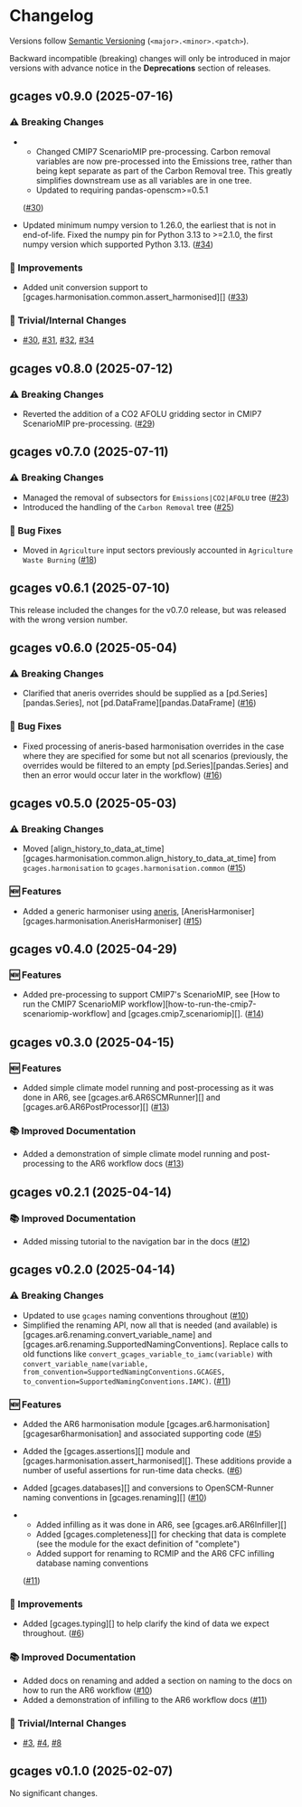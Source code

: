 # Changelog

Versions follow [Semantic Versioning](https://semver.org/) (`<major>.<minor>.<patch>`).

Backward incompatible (breaking) changes will only be introduced in major versions
with advance notice in the **Deprecations** section of releases.

<!--
You should *NOT* be adding new changelog entries to this file,
this file is managed by towncrier.
See `changelog/README.md`.

You *may* edit previous changelogs to fix problems like typo corrections or such.
To add a new changelog entry, please see
`changelog/README.md`
and https://pip.pypa.io/en/latest/development/contributing/#news-entries,
noting that we use the `changelog` directory instead of news,
markdown instead of restructured text and use slightly different categories
from the examples given in that link.
-->

<!-- towncrier release notes start -->

## gcages v0.9.0 (2025-07-16)

### ⚠️ Breaking Changes

- - Changed CMIP7 ScenarioMIP pre-processing. Carbon removal variables are now pre-processed into the Emissions tree, rather than being kept separate as part of the Carbon Removal tree. This greatly simplifies downstream use as all variables are in one tree.
  - Updated to requiring pandas-openscm>=0.5.1

  ([#30](https://github.com/openscm/gcages/pull/30))
- Updated minimum numpy version to 1.26.0, the earliest that is not in end-of-life. Fixed the numpy pin for Python 3.13 to >=2.1.0, the first numpy version which supported Python 3.13. ([#34](https://github.com/openscm/gcages/pull/34))

### 🎉 Improvements

- Added unit conversion support to [gcages.harmonisation.common.assert_harmonised][] ([#33](https://github.com/openscm/gcages/pull/33))

### 🔧 Trivial/Internal Changes

- [#30](https://github.com/openscm/gcages/pull/30), [#31](https://github.com/openscm/gcages/pull/31), [#32](https://github.com/openscm/gcages/pull/32), [#34](https://github.com/openscm/gcages/pull/34)


## gcages v0.8.0 (2025-07-12)

### ⚠️ Breaking Changes

- Reverted the addition of a CO2 AFOLU gridding sector in CMIP7 ScenarioMIP pre-processing. ([#29](https://github.com/openscm/gcages/pull/29))


## gcages v0.7.0 (2025-07-11)

### ⚠️ Breaking Changes

- Managed the removal of subsectors for `Emissions|CO2|AFOLU` tree ([#23](https://github.com/openscm/gcages/pull/23))
- Introduced the handling of the `Carbon Removal` tree ([#25](https://github.com/openscm/gcages/pull/25))

### 🐛 Bug Fixes

- Moved in `Agriculture` input sectors previously accounted in `Agriculture Waste Burning` ([#18](https://github.com/openscm/gcages/pull/18))


## gcages v0.6.1 (2025-07-10)

This release included the changes for the v0.7.0 release,
but was released with the wrong version number.


## gcages v0.6.0 (2025-05-04)

### ⚠️ Breaking Changes

- Clarified that aneris overrides should be supplied as a [pd.Series][pandas.Series], not [pd.DataFrame][pandas.DataFrame] ([#16](https://github.com/openscm/gcages/pull/16))

### 🐛 Bug Fixes

- Fixed processing of aneris-based harmonisation overrides in the case where they are specified for some but not all scenarios (previously, the overrides would be filtered to an empty [pd.Series][pandas.Series] and then an error would occur later in the workflow) ([#16](https://github.com/openscm/gcages/pull/16))


## gcages v0.5.0 (2025-05-03)

### ⚠️ Breaking Changes

- Moved [align_history_to_data_at_time][gcages.harmonisation.common.align_history_to_data_at_time] from `gcages.harmonisation` to `gcages.harmonisation.common` ([#15](https://github.com/openscm/gcages/pull/15))

### 🆕 Features

- Added a generic harmoniser using [aneris](https://aneris.readthedocs.io/), [AnerisHarmoniser][gcages.harmonisation.AnerisHarmoniser] ([#15](https://github.com/openscm/gcages/pull/15))


## gcages v0.4.0 (2025-04-29)

### 🆕 Features

- Added pre-processing to support CMIP7's ScenarioMIP, see [How to run the CMIP7 ScenarioMIP workflow][how-to-run-the-cmip7-scenariomip-workflow] and [gcages.cmip7_scenariomip][]. ([#14](https://github.com/openscm/gcages/pull/14))


## gcages v0.3.0 (2025-04-15)

### 🆕 Features

- Added simple climate model running and post-processing as it was done in AR6, see [gcages.ar6.AR6SCMRunner][] and [gcages.ar6.AR6PostProcessor][] ([#13](https://github.com/openscm/gcages/pull/13))

### 📚 Improved Documentation

- Added a demonstration of simple climate model running and post-processing to the AR6 workflow docs ([#13](https://github.com/openscm/gcages/pull/13))


## gcages v0.2.1 (2025-04-14)

### 📚 Improved Documentation

- Added missing tutorial to the navigation bar in the docs ([#12](https://github.com/openscm/gcages/pull/12))


## gcages v0.2.0 (2025-04-14)

### ⚠️ Breaking Changes

- Updated to use `gcages` naming conventions throughout ([#10](https://github.com/openscm/gcages/pull/10))
- Simplified the renaming API, now all that is needed (and available) is [gcages.ar6.renaming.convert_variable_name] and [gcages.ar6.renaming.SupportedNamingConventions].
  Replace calls to old functions like `convert_gcages_variable_to_iamc(variable)` with `convert_variable_name(variable, from_convention=SupportedNamingConventions.GCAGES, to_convention=SupportedNamingConventions.IAMC)`. ([#11](https://github.com/openscm/gcages/pull/11))

### 🆕 Features

- Added the AR6 harmonisation module [gcages.ar6.harmonisation][gcagesar6harmonisation] and associated supporting code ([#5](https://github.com/openscm/gcages/pull/5))
- Added the [gcages.assertions][] module and [gcages.harmonisation.assert_harmonised][]. These additions provide a number of useful assertions for run-time data checks. ([#6](https://github.com/openscm/gcages/pull/6))
- Added [gcages.databases][] and conversions to OpenSCM-Runner naming conventions in [gcages.renaming][] ([#10](https://github.com/openscm/gcages/pull/10))
- - Added infilling as it was done in AR6, see [gcages.ar6.AR6Infiller][]
  - Added [gcages.completeness][] for checking that data is complete (see the module for the exact definition of "complete")
  - Added support for renaming to RCMIP and the AR6 CFC infilling database naming conventions

  ([#11](https://github.com/openscm/gcages/pull/11))

### 🎉 Improvements

- Added [gcages.typing][] to help clarify the kind of data we expect throughout. ([#6](https://github.com/openscm/gcages/pull/6))

### 📚 Improved Documentation

- Added docs on renaming and added a section on naming to the docs on how to run the AR6 workflow ([#10](https://github.com/openscm/gcages/pull/10))
- Added a demonstration of infilling to the AR6 workflow docs ([#11](https://github.com/openscm/gcages/pull/11))

### 🔧 Trivial/Internal Changes

- [#3](https://github.com/openscm/gcages/pull/3), [#4](https://github.com/openscm/gcages/pull/4), [#8](https://github.com/openscm/gcages/pull/8)


## gcages v0.1.0 (2025-02-07)

No significant changes.
